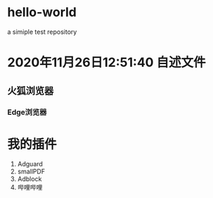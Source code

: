 # hello-world
a simiple test repository
# 2020年11月26日12:51:40 自述文件
## 火狐浏览器
### Edge浏览器
# 我的插件
1. Adguard
2. smallPDF
3. Adblock
4. 哔哩哔哩

